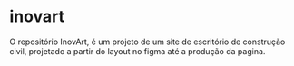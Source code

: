 # inovart
 O repositório InovArt, é um projeto de um site de escritório de construção civil, projetado a partir do layout no figma até a produção da pagina.
